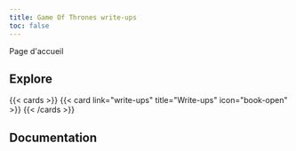 ```yaml
---
title: Game Of Thrones write-ups
toc: false
---
```


Page d'accueil 

## Explore

{{< cards >}}
  {{< card link="write-ups" title="Write-ups" icon="book-open" >}}
{{< /cards >}}

## Documentation

